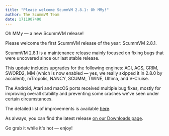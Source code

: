 ```yaml
---
title: "Please welcome ScummVM 2.8.1: Oh MMy!"
author: The ScummVM Team
date: 1711907490
---
```

Oh MMy — a new ScummVM release!

Please welcome the first ScummVM release of the year: ScummVM 2.8.1.

ScummVM 2.8.1 is a maintenance release mainly focused on fixing bugs that were uncovered since our last stable release.

This update includes upgrades for the following engines: AGI, AGS, GRIM, SWORD2, MM (which is now enabled — yes, we really skipped it in 2.8.0 by accident), mTropolis, NANCY, SCUMM, TWINE, Ultima, and V-Cruise.

The Android, Atari and macOS ports received multiple bug fixes, mostly for improving overall stability and preventing some crashes we’ve seen under certain circumstances.

The detailed list of improvements is available [here](https://downloads.scummvm.org/frs/scummvm/2.8.1/ReleaseNotes.html).

As always, you can find the latest release [on our Downloads page](https://www.scummvm.org/downloads/).

Go grab it while it's hot — enjoy!

